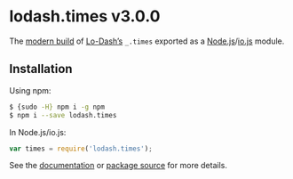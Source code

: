 # lodash.times v3.0.0

The [modern build](https://github.com/lodash/lodash/wiki/Build-Differences) of [Lo-Dash’s](https://lodash.com/) `_.times` exported as a [Node.js](http://nodejs.org/)/[io.js](https://iojs.org/) module.

## Installation

Using npm:

```bash
$ {sudo -H} npm i -g npm
$ npm i --save lodash.times
```

In Node.js/io.js:

```js
var times = require('lodash.times');
```

See the [documentation](https://lodash.com/docs#times) or [package source](https://github.com/lodash/lodash/blob/3.0.0-npm-packages/lodash.times) for more details.
